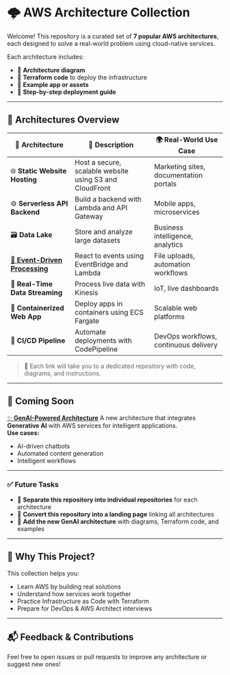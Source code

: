 # 🌩️ AWS Architecture Collection

Welcome! This repository is a curated set of **7 popular AWS architectures**, each designed to solve a real-world problem using cloud-native services.

Each architecture includes:

- 📐 **Architecture diagram**
- 🧱 **Terraform code** to deploy the infrastructure
- 🧪 **Example app or assets**
- 📘 **Step-by-step deployment guide**

---

## 🧭 Architectures Overview
| 🌟 Architecture | 📝 Description | 🌍 Real-World Use Case |
|----------------|----------------|------------------------|
| 🌐 **Static Website Hosting** | Host a secure, scalable website using S3 and CloudFront | Marketing sites, documentation portals |
| ⚙️ **Serverless API Backend** | Build a backend with Lambda and API Gateway | Mobile apps, microservices |
| 🗃️ **Data Lake** | Store and analyze large datasets | Business intelligence, analytics |
| [🔁 **Event-Driven Processing**](https://github.com/hongzz0618/aws-event-driven-processing) | React to events using EventBridge and Lambda | File uploads, automation workflows |
| 📡 **Real-Time Data Streaming** | Process live data with Kinesis | IoT, live dashboards |
| 🐳 **Containerized Web App** | Deploy apps in containers using ECS Fargate | Scalable web platforms |
| 🚀 **CI/CD Pipeline** | Automate deployments with CodePipeline | DevOps workflows, continuous delivery |

> 🔗 Each link will take you to a dedicated repository with code, diagrams, and instructions.

---

## 🔮 Coming Soon
[✨ **GenAI-Powered Architecture**](https://github.com/hongzz0618/aws-genai-starter)
A new architecture that integrates **Generative AI** with AWS services for intelligent applications.  
**Use cases:**  
- AI-driven chatbots  
- Automated content generation  
- Intelligent workflows  

---

### ✅ Future Tasks

- 🔹 **Separate this repository into individual repositories** for each architecture  
- 🔹 **Convert this repository into a landing page** linking all architectures  
- 🔹 **Add the new GenAI architecture** with diagrams, Terraform code, and examples  

---

## 🧠 Why This Project?

This collection helps you:

- Learn AWS by building real solutions
- Understand how services work together
- Practice Infrastructure as Code with Terraform
- Prepare for DevOps & AWS Architect interviews

---

## 📬 Feedback & Contributions

Feel free to open issues or pull requests to improve any architecture or suggest new ones!